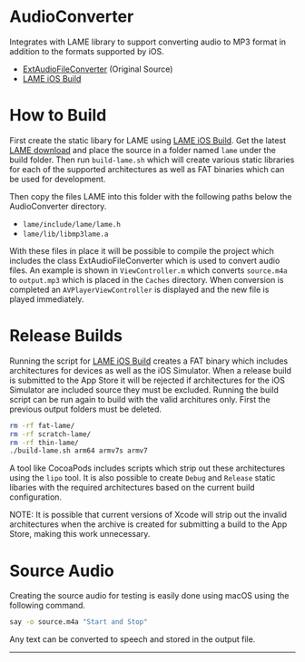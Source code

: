 # AudioConverter

Integrates with LAME library to support converting audio to MP3 format
in addition to the formats supported by iOS.

 * [ExtAudioFileConverter] (Original Source)
 * [LAME iOS Build]

# How to Build

First create the static libary for LAME using [LAME iOS Build]. Get the latest 
[LAME download] and place the source in a folder named `lame` under the build folder.
Then run `build-lame.sh` which will create various static libraries for each of the
supported architectures as well as FAT binaries which can be used for development.

Then copy the files LAME into this folder with the following paths below the AudioConverter
directory.

* `lame/include/lame/lame.h`
* `lame/lib/libmp3lame.a`

With these files in place it will be possible to compile the project which includes the
class ExtAudioFileConverter which is used to convert audio files. An example is shown
in `ViewController.m` which converts `source.m4a` to `output.mp3` which is placed in the
`Caches` directory. When conversion is completed an `AVPlayerViewController` is displayed
and the new file is played immediately.

# Release Builds

Running the script for [LAME iOS Build] creates a FAT binary which includes architectures
for devices as well as the iOS Simulator. When a release build is submitted to the 
App Store it will be rejected if architectures for the iOS Simulator are included source
they must be excluded. Running the build script can be run again to build with the valid
architures only. First the previous output folders must be deleted.

```sh
rm -rf fat-lame/
rm -rf scratch-lame/
rm -rf thin-lame/
./build-lame.sh arm64 armv7s armv7
```
A tool like CocoaPods includes scripts which strip out these architectures using the 
`lipo` tool. It is also possible to create `Debug` and `Release` static libaries with 
the required architectures based on the current build configuration.

NOTE: It is possible that current versions of Xcode will strip out the invalid architectures
when the archive is created for submitting a build to the App Store, making this work
unnecessary.

# Source Audio

Creating the source audio for testing is easily done using macOS using the following
command.

```sh
say -o source.m4a "Start and Stop"
```

Any text can be converted to speech and stored in the output file.

---

[ExtAudioFileConverter]: https://github.com/lixing123/ExtAudioFileConverter
[LAME iOS Build]: https://github.com/kewlbear/lame-ios-build
[LAME download]: https://sourceforge.net/projects/lame/files/lame/3.99/